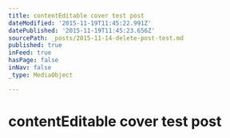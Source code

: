 ```yaml
---
title: contentEditable cover test post
dateModified: '2015-11-19T11:45:22.991Z'
datePublished: '2015-11-19T11:45:23.656Z'
sourcePath: _posts/2015-11-14-delete-post-test.md
published: true
inFeed: true
hasPage: false
inNav: false
_type: MediaObject

---
```

# contentEditable cover test post